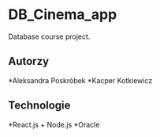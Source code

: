 # DB_Cinema_app
Database course project.

## Autorzy
*Aleksandra Poskróbek
*Kacper Kotkiewicz

## Technologie
*React.js + Node.js
*Oracle
